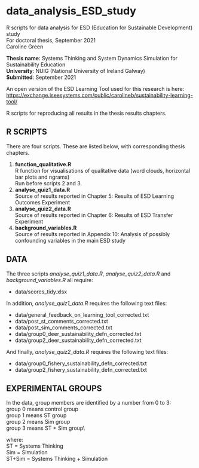 # data_analysis_ESD_study
R scripts for data analysis for ESD (Education for Sustainable Development) study\
For doctoral thesis, September 2021\
Caroline Green

**Thesis name**: Systems Thinking and System Dynamics Simulation for Sustainability Education\
**University**: NUIG (National University of Ireland Galway)\
**Submitted**: September 2021

An open version of the ESD Learning Tool used for this research is here: https://exchange.iseesystems.com/public/carolineb/sustainability-learning-tool/

R scripts for reproducing all results in the thesis results chapters.

R SCRIPTS
---------
There are four scripts. These are listed below, with corresponding thesis chapters.

1. **function_qualitative.R**\
R function for visualisations of qualitative data (word clouds, horizontal bar plots and ngrams)\
Run before scripts 2 and 3.
2. **analyse_quiz1_data.R**\
Source of results reported in Chapter 5: Results of ESD Learning Outcomes Experiment
3. **analyse_quiz2_data.R**\
Source of results reported in Chapter 6: Results of ESD Transfer Experiment
4. **background_variables.R**\
Source of results reported in Appendix 10: Analysis of possibly confounding variables in the main ESD study

DATA
----

The three scripts *analyse_quiz1_data.R*, *analyse_quiz2_data.R* and *background_variables.R* all require:
- data/scores_tidy.xlsx

In addition, *analyse_quiz1_data.R* requires the following text files:
- data/general_feedback_on_learning_tool_corrected.txt
- data/post_st_comments_corrected.txt
- data/post_sim_comments_corrected.txt
- data/group0_deer_sustainability_defn_corrected.txt
- data/group2_deer_sustainability_defn_corrected.txt

And finally, *analyse_quiz2_data.R* requires the following text files:
- data/group0_fishery_sustainability_defn_corrected.txt
- data/group2_fishery_sustainability_defn_corrected.txt

EXPERIMENTAL GROUPS
-------------------
In the data, group members are identified by a number from 0 to 3:\
group 0 means control group\
group 1 means ST group\
group 2 means Sim group\
group 3 means ST + Sim group\

where:\
ST = Systems Thinking\
Sim = Simulation\
ST+Sim = Systems Thinking + Simulation
